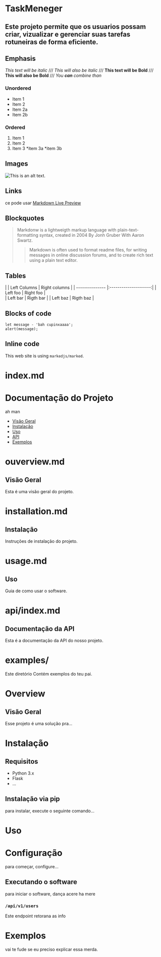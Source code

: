 # TaskMeneger 
## Este projeto permite que os usuarios possam criar, vizualizar e gerenciar suas tarefas rotuneiras de forma eficiente.


## Emphasis
*This text will be italic*
///
_This will also be italic_
///
**This text will be Bold**
///
__This will also be Bold__
///
_You **can** combine than_

### Unordered
* Item 1
* Item 2
* Item 2a
* Item 2b

### Ordered
1. Item 1
2. Item 2
3. Item 3
    *item 3a
    *item 3b

## Images 
![This is an alt text.](https://encrypted-tbn0.gstatic.com/images?q=tbn:ANd9GcQMLajIw9zfEOONqBvtUH5vSFimpGv2opVK-Q&s.webp "This is a sample image.")
## Links 
ce pode usar [Markdown Live Preview](https://encrypted-tbn0.gstatic.com/images?q=tbn:ANd9GcQMLajIw9zfEOONqBvtUH5vSFimpGv2opVK-Q&s)

## Blockquotes
> Markdonw is a lightweigth markup language with plain-text-formatting syntax, created in 2004 By Jonh Gruber With Aaron Swartz. 
>
>> Markdown is often used to format readme files, for writing messages in online discussion forums, and to create rich text using a plain text editor.

## Tables 
|
|  Left Columns    |    Right columns      |
| ---------------  |:---------------------:|
|  Left foo        |      Right foo        |           
|  Left bar        |      Rigth bar        |
|  Left baz        |      Rigth baz        |

## Blocks of code 
```
let message - 'bah cupinxaaaa';
alert(message);
```
## Inline code 

This web site is using `markedjs/marked`.

# index.md
# Documentação do Projeto 

ah man

- [Visão Geral](ouverview.nd)
- [Instalação](installation.md)
- [Uso](usage.md)
- [API](api/index.md)
- [Exemplos](examples/)

# ouverview.md

## Visão Geral 

Esta é uma visão geral do projeto.

# installation.md 

## Instalação 

Instruções de instalação do projeto.

#  usage.md 
## Uso 

Guia de como usar o software.

# api/index.md
## Documentação da API

Esta é a documentação da API do nosso projeto.

# examples/

Este diretório Contém exemplos do teu pai.

# Overview 
## Visão Geral

Esse projeto é uma solução pra...

# Instalação 

## Requisitos 

- Python 3.x 
- Flask 
- ...

## Instalação via pip 

para instalar, execute o seguinte comando...

# Uso

# Configuração 

para começar, configure...

## Executando o software 

para iniciar o software, dança acere ha mere 

### `/api/v1/users` 

Este endpoint retorana as info

# Exemplos

vai te fude se eu preciso explicar essa merda.
